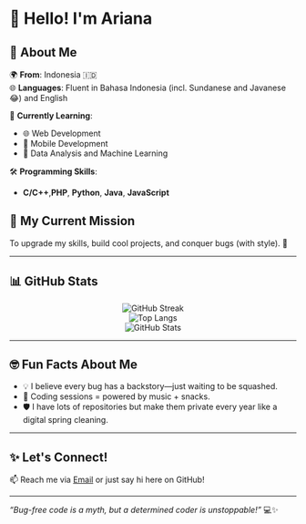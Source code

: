 # 👋 Hello! I'm Ariana

## 🌟 About Me  
🌍 **From**: Indonesia 🇮🇩  
🌐 **Languages**: Fluent in Bahasa Indonesia (incl. Sundanese and Javanese 😂) and English

🎯 **Currently Learning**:  
- 🌐 Web Development
- 📱 Mobile Development    
- 🤖 Data Analysis and Machine Learning
  
🛠️ **Programming Skills**:  
- **C/C++**,**PHP**, **Python**, **Java**, **JavaScript**  

## 🌱 My Current Mission  
To upgrade my skills, build cool projects, and conquer bugs (with style). 🚀  

---

## 📊 GitHub Stats  
<div align="center">
  
  ![GitHub Streak](https://streak-stats.demolab.com?user=arianarmw&theme=radical&hide_border=true&fire=FF5733)  
  ![Top Langs](https://github-readme-stats.vercel.app/api/top-langs/?username=arianarmw&layout=compact&theme=radical&hide_border=true)  
  ![GitHub Stats](https://github-readme-stats.vercel.app/api?username=arianarmw&show_icons=true&theme=radical&hide_border=true)
  
</div>  

---

## 🤓 Fun Facts About Me  
- 💡 I believe every bug has a backstory—just waiting to be squashed.  
- 🎵 Coding sessions = powered by music + snacks.  
- 🛡️ I have lots of repositories but make them private every year like a digital spring cleaning.

---

## ✨ Let's Connect!  
📫 Reach me via [Email](mailto:arianarahmawati0910@gmail.com) or just say hi here on GitHub!  

---
*“Bug-free code is a myth, but a determined coder is unstoppable!”* 💻✨  
